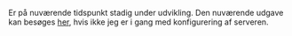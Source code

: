 Er på nuværende tidspunkt stadig under udvikling. Den nuværende udgave kan besøges [her](http://143.244.204.233:80), hvis ikke jeg er i gang med konfigurering af serveren.